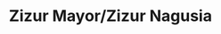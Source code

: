 ---
title: Zizur Mayor/Zizur Nagusia
url: /zizur-mayor-zizur-nagusia/
latitude: 42.788
longitude: -1.693
---